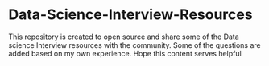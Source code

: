# Data-Science-Interview-Resources
This repository is created to open source and share some of the Data science Interview resources with the community. Some of the questions are added based on my own experience. Hope this content serves helpful
